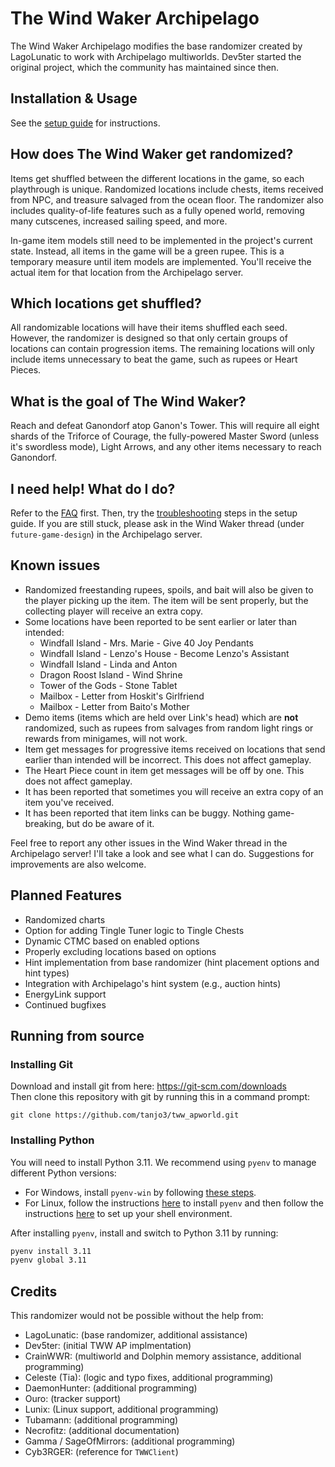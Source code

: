 # The Wind Waker Archipelago

The Wind Waker Archipelago modifies the base randomizer created by LagoLunatic to work with Archipelago multiworlds.
Dev5ter started the original project, which the community has maintained since then.

## Installation & Usage

See the [setup guide](https://github.com/tanjo3/tww_apworld/blob/master/docs/setup_en.md) for instructions.

## How does The Wind Waker get randomized?

Items get shuffled between the different locations in the game, so each playthrough is unique. Randomized locations
include chests, items received from NPC, and treasure salvaged from the ocean floor. The randomizer also includes
quality-of-life features such as a fully opened world, removing many cutscenes, increased sailing speed, and more.

In-game item models still need to be implemented in the project's current state. Instead, all items in the game will be
a green rupee. This is a temporary measure until item models are implemented. You'll receive the actual item for that
location from the Archipelago server.

## Which locations get shuffled?

All randomizable locations will have their items shuffled each seed. However, the randomizer is designed so that only
certain groups of locations can contain progression items. The remaining locations will only include items unnecessary
to beat the game, such as rupees or Heart Pieces.

## What is the goal of The Wind Waker?

Reach and defeat Ganondorf atop Ganon's Tower. This will require all eight shards of the Triforce of Courage, the
fully-powered Master Sword (unless it's swordless mode), Light Arrows, and any other items necessary to reach Ganondorf.

## I need help! What do I do?

Refer to the [FAQ](https://lagolunatic.github.io/wwrando/faq/) first. Then, try the
[troubleshooting](https://github.com/tanjo3/tww_apworld/blob/master/docs/setup_en.md#troubleshooting) steps in the setup
guide. If you are still stuck, please ask in the Wind Waker thread (under `future-game-design`) in the Archipelago
server.

## Known issues

- Randomized freestanding rupees, spoils, and bait will also be given to the player picking up the item. The item will
  be sent properly, but the collecting player will receive an extra copy.
- Some locations have been reported to be sent earlier or later than intended:
  - Windfall Island - Mrs. Marie - Give 40 Joy Pendants
  - Windfall Island - Lenzo's House - Become Lenzo's Assistant
  - Windfall Island - Linda and Anton
  - Dragon Roost Island - Wind Shrine
  - Tower of the Gods - Stone Tablet
  - Mailbox - Letter from Hoskit's Girlfriend
  - Mailbox - Letter from Baito's Mother
- Demo items (items which are held over Link's head) which are **not** randomized, such as rupees from salvages from
  random light rings or rewards from minigames, will not work.
- Item get messages for progressive items received on locations that send earlier than intended will be incorrect. This
  does not affect gameplay.
- The Heart Piece count in item get messages will be off by one. This does not affect gameplay.
- It has been reported that sometimes you will receive an extra copy of an item you've received.
- It has been reported that item links can be buggy. Nothing game-breaking, but do be aware of it.

Feel free to report any other issues in the Wind Waker thread in the Archipelago server! I'll take a look and see what I
can do. Suggestions for improvements are also welcome.

## Planned Features

- Randomized charts
- Option for adding Tingle Tuner logic to Tingle Chests
- Dynamic CTMC based on enabled options
- Properly excluding locations based on options
- Hint implementation from base randomizer (hint placement options and hint types)
- Integration with Archipelago's hint system (e.g., auction hints)
- EnergyLink support
- Continued bugfixes

## Running from source

### Installing Git

Download and install git from here: https://git-scm.com/downloads  
Then clone this repository with git by running this in a command prompt:

```
git clone https://github.com/tanjo3/tww_apworld.git
```

### Installing Python

You will need to install Python 3.11. We recommend using `pyenv` to manage different Python versions:

- For Windows, install `pyenv-win` by following
  [these steps](https://github.com/pyenv-win/pyenv-win?tab=readme-ov-file#quick-start).
- For Linux, follow the instructions [here](https://github.com/pyenv/pyenv?tab=readme-ov-file#automatic-installer) to
  install `pyenv` and then follow the instructions
  [here](https://github.com/pyenv/pyenv?tab=readme-ov-file#set-up-your-shell-environment-for-pyenv) to set up your shell
  environment.

After installing `pyenv`, install and switch to Python 3.11 by running:

```sh
pyenv install 3.11
pyenv global 3.11
```

## Credits

This randomizer would not be possible without the help from:

- LagoLunatic: (base randomizer, additional assistance)
- Dev5ter: (initial TWW AP implmentation)
- CrainWWR: (multiworld and Dolphin memory assistance, additional programming)
- Celeste (Tia): (logic and typo fixes, additional programming)
- DaemonHunter: (additional programming)
- Ouro: (tracker support)
- Lunix: (Linux support, additional programming)
- Tubamann: (additional programming)
- Necrofitz: (additional documentation)
- Gamma / SageOfMirrors: (additional programming)
- Cyb3RGER: (reference for `TWWClient`)
